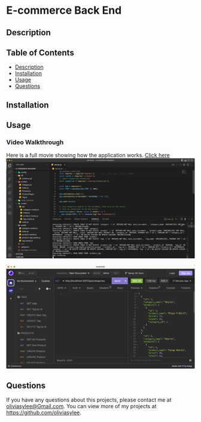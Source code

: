 # E-commerce Back End

## Description

## Table of Contents
- [Description](#Description)
- [Installation](#Installation)
- [Usage](#Usage)
- [Questions](#Questions)
## Installation

## Usage
### Video Walkthrough
Here is a full movie showing how the application works. [Click here](https://drive.google.com/file/d/1WcRb_u0YjH0qHKtDX2OJLCkE0BRcAFZM/view) <br>
[![preview](images/e-commerce-backend-screenshot2.png)](https://drive.google.com/file/d/1WcRb_u0YjH0qHKtDX2OJLCkE0BRcAFZM/view)

[![e-commerce-backend-screenshot](images/e-commerce-backend-screenshot.png)](https://github.com/oliviasylee/employee-tracker)

## Questions
If you have any questions about this projects, please contact me at oliviasylee@Gmail.com. You can view more of my projects at https://github.com/oliviasylee.